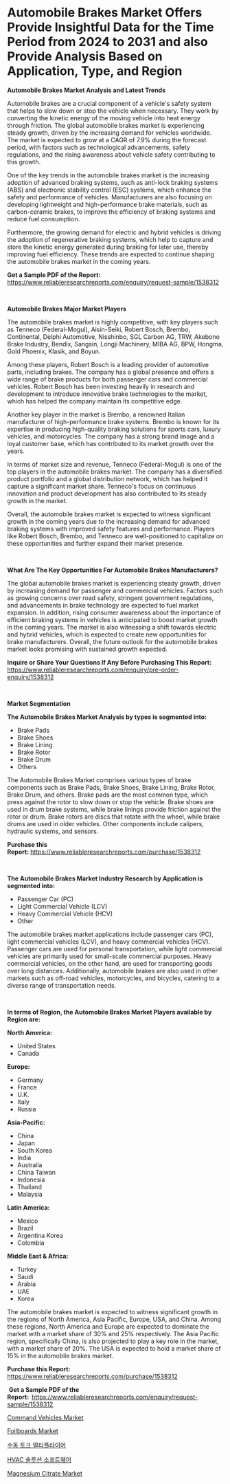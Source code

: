 <p><h1>Automobile Brakes Market Offers Provide Insightful Data for the Time Period from 2024 to 2031 and also Provide Analysis Based on Application, Type, and Region</h1></p><p><strong>Automobile Brakes Market Analysis and Latest Trends</strong></p>
<p><p>Automobile brakes are a crucial component of a vehicle's safety system that helps to slow down or stop the vehicle when necessary. They work by converting the kinetic energy of the moving vehicle into heat energy through friction. The global automobile brakes market is experiencing steady growth, driven by the increasing demand for vehicles worldwide. The market is expected to grow at a CAGR of 7.9% during the forecast period, with factors such as technological advancements, safety regulations, and the rising awareness about vehicle safety contributing to this growth.</p><p>One of the key trends in the automobile brakes market is the increasing adoption of advanced braking systems, such as anti-lock braking systems (ABS) and electronic stability control (ESC) systems, which enhance the safety and performance of vehicles. Manufacturers are also focusing on developing lightweight and high-performance brake materials, such as carbon-ceramic brakes, to improve the efficiency of braking systems and reduce fuel consumption.</p><p>Furthermore, the growing demand for electric and hybrid vehicles is driving the adoption of regenerative braking systems, which help to capture and store the kinetic energy generated during braking for later use, thereby improving fuel efficiency. These trends are expected to continue shaping the automobile brakes market in the coming years.</p></p>
<p><strong>Get a Sample PDF of the Report:&nbsp;</strong> <a href="https://www.reliableresearchreports.com/enquiry/request-sample/1538312">https://www.reliableresearchreports.com/enquiry/request-sample/1538312</a></p>
<p>&nbsp;</p>
<p><strong>Automobile Brakes Major Market Players</strong></p>
<p><p>The automobile brakes market is highly competitive, with key players such as Tenneco (Federal-Mogul), Aisin-Seiki, Robert Bosch, Brembo, Continental, Delphi Automotive, Nisshinbo, SGL Carbon AG, TRW, Akebono Brake Industry, Bendix, Sangsin, Longji Machinery, MIBA AG, BPW, Hongma, Gold Phoenix, Klasik, and Boyun. </p><p>Among these players, Robert Bosch is a leading provider of automotive parts, including brakes. The company has a global presence and offers a wide range of brake products for both passenger cars and commercial vehicles. Robert Bosch has been investing heavily in research and development to introduce innovative brake technologies to the market, which has helped the company maintain its competitive edge.</p><p>Another key player in the market is Brembo, a renowned Italian manufacturer of high-performance brake systems. Brembo is known for its expertise in producing high-quality braking solutions for sports cars, luxury vehicles, and motorcycles. The company has a strong brand image and a loyal customer base, which has contributed to its market growth over the years.</p><p>In terms of market size and revenue, Tenneco (Federal-Mogul) is one of the top players in the automobile brakes market. The company has a diversified product portfolio and a global distribution network, which has helped it capture a significant market share. Tenneco's focus on continuous innovation and product development has also contributed to its steady growth in the market.</p><p>Overall, the automobile brakes market is expected to witness significant growth in the coming years due to the increasing demand for advanced braking systems with improved safety features and performance. Players like Robert Bosch, Brembo, and Tenneco are well-positioned to capitalize on these opportunities and further expand their market presence.</p></p>
<p>&nbsp;</p>
<p><strong>What Are The Key Opportunities For Automobile Brakes Manufacturers?</strong></p>
<p><p>The global automobile brakes market is experiencing steady growth, driven by increasing demand for passenger and commercial vehicles. Factors such as growing concerns over road safety, stringent government regulations, and advancements in brake technology are expected to fuel market expansion. In addition, rising consumer awareness about the importance of efficient braking systems in vehicles is anticipated to boost market growth in the coming years. The market is also witnessing a shift towards electric and hybrid vehicles, which is expected to create new opportunities for brake manufacturers. Overall, the future outlook for the automobile brakes market looks promising with sustained growth expected.</p></p>
<p><strong>Inquire or Share Your Questions If Any Before Purchasing This Report:</strong> <a href="https://www.reliableresearchreports.com/enquiry/pre-order-enquiry/1538312">https://www.reliableresearchreports.com/enquiry/pre-order-enquiry/1538312</a></p>
<p>&nbsp;</p>
<p><strong>Market Segmentation</strong></p>
<p><strong>The Automobile Brakes Market Analysis by types is segmented into:</strong></p>
<p><ul><li>Brake Pads</li><li>Brake Shoes</li><li>Brake Lining</li><li>Brake Rotor</li><li>Brake Drum</li><li>Others</li></ul></p>
<p><p>The Automobile Brakes Market comprises various types of brake components such as Brake Pads, Brake Shoes, Brake Lining, Brake Rotor, Brake Drum, and others. Brake pads are the most common type, which press against the rotor to slow down or stop the vehicle. Brake shoes are used in drum brake systems, while brake linings provide friction against the rotor or drum. Brake rotors are discs that rotate with the wheel, while brake drums are used in older vehicles. Other components include calipers, hydraulic systems, and sensors.</p></p>
<p><strong>Purchase this Report:&nbsp;</strong><a href="https://www.reliableresearchreports.com/purchase/1538312">https://www.reliableresearchreports.com/purchase/1538312</a></p>
<p>&nbsp;</p>
<p><strong>The Automobile Brakes Market Industry Research by Application is segmented into:</strong></p>
<p><ul><li>Passenger Car (PC)</li><li>Light Commercial Vehicle (LCV)</li><li>Heavy Commercial Vehicle (HCV)</li><li>Other</li></ul></p>
<p><p>The automobile brakes market applications include passenger cars (PC), light commercial vehicles (LCV), and heavy commercial vehicles (HCV). Passenger cars are used for personal transportation, while light commercial vehicles are primarily used for small-scale commercial purposes. Heavy commercial vehicles, on the other hand, are used for transporting goods over long distances. Additionally, automobile brakes are also used in other markets such as off-road vehicles, motorcycles, and bicycles, catering to a diverse range of transportation needs.</p></p>
<p>&nbsp;</p>
<p><strong>In terms of Region, the Automobile Brakes Market Players available by Region are:</strong></p>
<p>
    <p> <strong> North America: </strong>
        <ul>
            <li>United States</li>
            <li>Canada</li>
        </ul>
        </p> 
    <p> <strong> Europe: </strong>
        <ul>
            <li>Germany</li>
            <li>France</li>
            <li>U.K.</li>
            <li>Italy</li>
            <li>Russia</li>
        </ul>
        </p> 
    <p> <strong> Asia-Pacific: </strong>
        <ul>
            <li>China</li>
            <li>Japan</li>
            <li>South Korea</li>
            <li>India</li>
            <li>Australia</li>
            <li>China Taiwan</li>
            <li>Indonesia</li>
            <li>Thailand</li>
            <li>Malaysia</li>
        </ul>
        </p> 
    <p> <strong> Latin America: </strong>
        <ul>
            <li>Mexico</li>
            <li>Brazil</li>
            <li>Argentina Korea</li>
            <li>Colombia</li>
        </ul>
        </p> 
    <p> <strong> Middle East & Africa: </strong>
        <ul>
            <li>Turkey</li>
            <li>Saudi</li>
            <li>Arabia</li>
            <li>UAE</li>
            <li>Korea</li>
        </ul>
    </p>
    </p>
<p><p>The automobile brakes market is expected to witness significant growth in the regions of North America, Asia Pacific, Europe, USA, and China. Among these regions, North America and Europe are expected to dominate the market with a market share of 30% and 25% respectively. The Asia Pacific region, specifically China, is also projected to play a key role in the market, with a market share of 20%. The USA is expected to hold a market share of 15% in the automobile brakes market.</p></p>
<p><strong>Purchase this Report: </strong><a href="https://www.reliableresearchreports.com/purchase/1538312">https://www.reliableresearchreports.com/purchase/1538312</a></p>
<p>&nbsp;<strong>Get a Sample PDF of the Report:&nbsp;&nbsp;</strong><a href="https://www.reliableresearchreports.com/enquiry/request-sample/1538312">https://www.reliableresearchreports.com/enquiry/request-sample/1538312</a></p>
<p><strong></strong></p>
<p><p><a href="https://github.com/Chiragrp22/Market-Research-Report-List-3/blob/main/command-vehicles-market.md">Command Vehicles Market</a></p><p><a href="https://issuu.com/reportprime-2/docs/foilboards-market-size-2030.pptx">Foilboards Market</a></p><p><a href="https://github.com/fredrickeglers/Market-Research-Report-List-1/blob/main/5896180188027.md">수동 토크 멀티플라이어</a></p><p><a href="https://medium.com/@sarissaschmalingtr6fz2739/hvac-%EC%86%94%EB%A3%A8%EC%85%98-%EC%86%8C%ED%94%84%ED%8A%B8%EC%9B%A8%EC%96%B4-%EC%8B%9C%EC%9E%A5-%EC%84%B1%EA%B3%B5%EC%A0%81%EC%9D%B8-%EB%B9%84%EC%A6%88%EB%8B%88%EC%8A%A4-%EC%A0%84%EB%9E%B5%EC%9D%98-%EC%97%B4%EC%87%A0-2031%EB%85%84%EA%B9%8C%EC%A7%80-%EC%9E%A5%EA%B8%B0-%EC%98%88%EC%B8%A1-48f6752ad936">HVAC 솔루션 소프트웨어</a></p><p><a href="https://view.publitas.com/reportprime-1/magnesium-citrate-market-size-furnishes-valuable-information-encompassing-market-share-market-trends-and-projections-spanning-from-2023-to-2030/">Magnesium Citrate Market</a></p></p>
